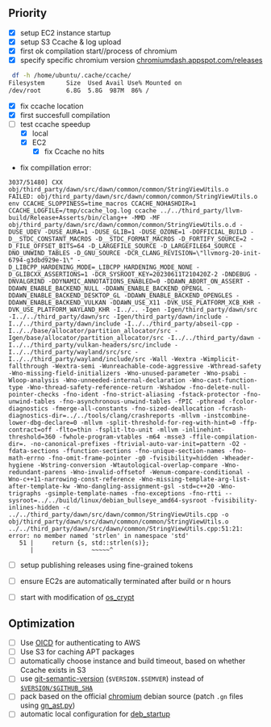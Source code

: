 ## Priority
- [x] setup EC2 instance startup
- [x] setup S3 Ccache & log upload
- [x] first ok compilation start//process of chromium
- [x] specify specific chromium version [chromiumdash.appspot.com/releases](https://chromiumdash.appspot.com/releases?platform=Linux)
```bash
 df -h /home/ubuntu/.cache/ccache/
Filesystem      Size  Used Avail Use% Mounted on
/dev/root       6.8G  5.8G  987M  86% /
```
- [x] fix ccache location
- [x] first succesfull compilation
- [ ] test ccache speedup
  - [x] local
  - [x] EC2
    - [x] fix Ccache no hits 
- fix compillation error:
```
3037/51480] CXX obj/third_party/dawn/src/dawn/common/common/StringViewUtils.o
FAILED: obj/third_party/dawn/src/dawn/common/common/StringViewUtils.o 
env CCACHE_SLOPPINESS=time_macros CCACHE_NOHASHDIR=1 CCACHE_LOGFILE=/tmp/ccache_log.log ccache ../../third_party/llvm-build/Release+Asserts/bin/clang++ -MMD -MF obj/third_party/dawn/src/dawn/common/common/StringViewUtils.o.d -DUSE_UDEV -DUSE_AURA=1 -DUSE_GLIB=1 -DUSE_OZONE=1 -DOFFICIAL_BUILD -D__STDC_CONSTANT_MACROS -D__STDC_FORMAT_MACROS -D_FORTIFY_SOURCE=2 -D_FILE_OFFSET_BITS=64 -D_LARGEFILE_SOURCE -D_LARGEFILE64_SOURCE -DNO_UNWIND_TABLES -D_GNU_SOURCE -DCR_CLANG_REVISION=\"llvmorg-20-init-6794-g3dbd929e-1\" -D_LIBCPP_HARDENING_MODE=_LIBCPP_HARDENING_MODE_NONE -D_GLIBCXX_ASSERTIONS=1 -DCR_SYSROOT_KEY=20230611T210420Z-2 -DNDEBUG -DNVALGRIND -DDYNAMIC_ANNOTATIONS_ENABLED=0 -DDAWN_ABORT_ON_ASSERT -DDAWN_ENABLE_BACKEND_NULL -DDAWN_ENABLE_BACKEND_OPENGL -DDAWN_ENABLE_BACKEND_DESKTOP_GL -DDAWN_ENABLE_BACKEND_OPENGLES -DDAWN_ENABLE_BACKEND_VULKAN -DDAWN_USE_X11 -DVK_USE_PLATFORM_XCB_KHR -DVK_USE_PLATFORM_WAYLAND_KHR -I../.. -Igen -Igen/third_party/dawn/src -I../../third_party/dawn/src -Igen/third_party/dawn/include -I../../third_party/dawn/include -I../../third_party/abseil-cpp -I../../base/allocator/partition_allocator/src -Igen/base/allocator/partition_allocator/src -I../../third_party/dawn -I../../third_party/vulkan-headers/src/include -I../../third_party/wayland/src/src -I../../third_party/wayland/include/src -Wall -Wextra -Wimplicit-fallthrough -Wextra-semi -Wunreachable-code-aggressive -Wthread-safety -Wno-missing-field-initializers -Wno-unused-parameter -Wno-psabi -Wloop-analysis -Wno-unneeded-internal-declaration -Wno-cast-function-type -Wno-thread-safety-reference-return -Wshadow -fno-delete-null-pointer-checks -fno-ident -fno-strict-aliasing -fstack-protector -fno-unwind-tables -fno-asynchronous-unwind-tables -fPIC -pthread -fcolor-diagnostics -fmerge-all-constants -fno-sized-deallocation -fcrash-diagnostics-dir=../../tools/clang/crashreports -mllvm -instcombine-lower-dbg-declare=0 -mllvm -split-threshold-for-reg-with-hint=0 -ffp-contract=off -flto=thin -fsplit-lto-unit -mllvm -inlinehint-threshold=360 -fwhole-program-vtables -m64 -msse3 -ffile-compilation-dir=. -no-canonical-prefixes -ftrivial-auto-var-init=pattern -O2 -fdata-sections -ffunction-sections -fno-unique-section-names -fno-math-errno -fno-omit-frame-pointer -g0 -fvisibility=hidden -Wheader-hygiene -Wstring-conversion -Wtautological-overlap-compare -Wno-redundant-parens -Wno-invalid-offsetof -Wenum-compare-conditional -Wno-c++11-narrowing-const-reference -Wno-missing-template-arg-list-after-template-kw -Wno-dangling-assignment-gsl -std=c++20 -Wno-trigraphs -gsimple-template-names -fno-exceptions -fno-rtti --sysroot=../../build/linux/debian_bullseye_amd64-sysroot -fvisibility-inlines-hidden -c ../../third_party/dawn/src/dawn/common/StringViewUtils.cpp -o obj/third_party/dawn/src/dawn/common/common/StringViewUtils.o
../../third_party/dawn/src/dawn/common/StringViewUtils.cpp:51:21: error: no member named 'strlen' in namespace 'std'
   51 |     return {s, std::strlen(s)};
      |                ~~~~~^
```
- [ ] setup publishing releases using fine-grained tokens
- [ ] ensure EC2s are automatically terminated after build or n hours
- [ ] start with modification of [os_crypt](https://source.chromium.org/search?q=(EncryptString%20OR%20DecryptString)%20AND%20file:os_crypt_%20-unittest%20-browsertest&ss=chromium%2Fchromium%2Fsrc)


## Optimization 
- [ ] Use [OICD](https://github.com/aws-actions/configure-aws-credentials?tab=readme-ov-file#oidc) for authenticating to AWS
- [ ] Use S3 for caching APT packages
- [ ] automatically choose instance and build timeout, based on whether Ccache exists in S3
- [ ] use [git-semantic-version](https://github.com/marketplace/actions/git-semantic-version) (`$VERSION.$SEMVER`) instead of [`$VERSION/$GITHUB_SHA`](https://github.com/chrxer/safe-chrx-proto/blob/b6df1b6855c1f2ca52625ff126c3ebc6c117ee84/entrypoint.sh#L94)
- [ ] pack based on the official [chromium](https://salsa.debian.org/chromium-team/chromium/) debian source (patch `.gn` files using [gn_ast.py](https://chromium.googlesource.com/chromium/src/+/refs/heads/main/build/gn_ast/gn_ast.py))
- [ ] automatic local configuration for [deb_startup](https://github.com/chrxer/safe-chrx-proto/blob/main/deb_startup.md)

